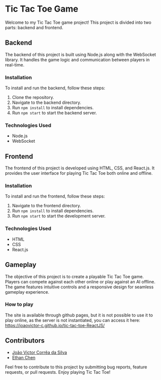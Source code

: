 # Tic Tac Toe Game

Welcome to my Tic Tac Toe game project! This project is divided into two parts: backend and frontend.

## Backend

The backend of this project is built using Node.js along with the WebSocket library. It handles the game logic and communication between players in real-time.

### Installation

To install and run the backend, follow these steps:

1. Clone the repository.
2. Navigate to the backend directory.
3. Run `npm install` to install dependencies.
4. Run `npm start` to start the backend server.

### Technologies Used

- Node.js
- WebSocket

## Frontend

The frontend of this project is developed using HTML, CSS, and React.js. It provides the user interface for playing Tic Tac Toe both online and offline.

### Installation

To install and run the frontend, follow these steps:

1. Navigate to the frontend directory.
2. Run `npm install` to install dependencies.
3. Run `npm start` to start the development server.

### Technologies Used

- HTML
- CSS
- React.js

## Gameplay

The objective of this project is to create a playable Tic Tac Toe game. Players can compete against each other online or play against an AI offline. The game features intuitive controls and a responsive design for seamless gameplay experience.

### How to play

The site is available through github pages, but it is not possible to use it to play online, as the server is not instantiated, you can access it here: https://joaovictor-c.github.io/tic-tac-toe-ReactJS/

## Contributors

- [João Victor Corrêa da Silva](https://github.com/JoaoVictor-C)
- [Ethan Chen](https://github.com/cheneth)

Feel free to contribute to this project by submitting bug reports, feature requests, or pull requests. Enjoy playing Tic Tac Toe!
